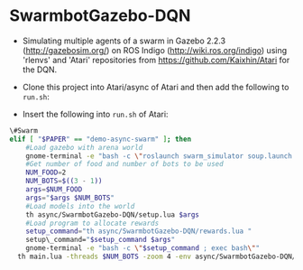 SwarmbotGazebo-DQN
================
- Simulating multiple agents of a swarm in Gazebo 2.2.3 (http://gazebosim.org/) on ROS Indigo (http://wiki.ros.org/indigo) using 'rlenvs' and 'Atari' repositories from https://github.com/Kaixhin/Atari for the DQN.

- Clone this project into Atari/async of Atari and then add the following to `run.sh`:

- Insert the following into `run.sh` of Atari:

```sh
\#Swarm  
elif [ "$PAPER" == "demo-async-swarm" ]; then  
	#Load gazebo with arena world  
	gnome-terminal -e "bash -c \"roslaunch swarm_simulator soup.launch gui:=false ; exec bash\""  
	#Get number of food and number of bots to be used  
	NUM_FOOD=2  
	NUM_BOTS=$((3 - 1))  
	args=$NUM_FOOD  
	args="$args $NUM_BOTS"  
	#Load models into the world  
	th async/SwarmbotGazebo-DQN/setup.lua $args  
	#Load program to allocate rewards  
	setup_command="th async/SwarmbotGazebo-DQN/rewards.lua "  
	setup\_command="$setup_command $args"  
	gnome-terminal -e "bash -c \"$setup_command ; exec bash\""  
  th main.lua -threads $NUM_BOTS -zoom 4 -env async/SwarmbotGazebo-DQN/GazeboEnv -modelBody async/SwarmbotGazebo-DQN/SwarmbotModel -histLen 4 -async A3C -entropyBeta 0.001 -eta 0.0007 -momentum 0.99 -bootstraps 0 -rewardClip 0 -batchSize 5 -hiddenSize 32 -doubleQ false -duel false -optimiser adam -steps 1000000000 -tau 7250 -memSize 20000 -epsilonSteps 10000 -valFreq 60000 -valSteps 40000 -bootstraps 0 -PALpha 0 "$@"
```
